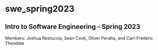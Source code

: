 # swe_spring2023
## Intro to Software Engineering - Spring 2023
Members: Joshua Restuccia, Sean Cook, Oliver Peralta, and Carl-Frederic Theodate

